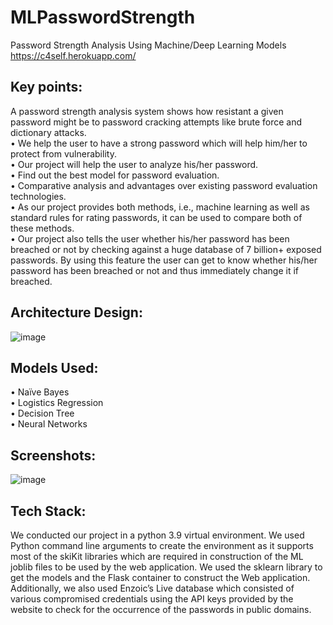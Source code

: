 # MLPasswordStrength
Password Strength Analysis Using Machine/Deep Learning Models <br>
https://c4self.herokuapp.com/

## Key points:
A password strength analysis system shows how resistant a given password might be to password cracking attempts like brute force and dictionary attacks.<br>
• We help the user to have a strong password which will help him/her to protect from vulnerability.<br>
• Our project will help the user to analyze his/her password.<br>
• Find out the best model for password evaluation.<br>
• Comparative analysis and advantages over existing password evaluation technologies.<br>
• As our project provides both methods, i.e., machine learning as well as standard rules for rating passwords, it can be used to compare both of these methods.<br>
• Our project also tells the user whether his/her password has been breached or not by checking against a huge database of 7 billion+ exposed passwords. By using this feature the user can get to know whether his/her password has been breached or not and thus immediately change it if breached.<br>

## Architecture Design:
![image](https://user-images.githubusercontent.com/70879718/173275817-af092abf-a997-47fc-a9e8-5cfdbca8d184.png)

## Models Used:
• Naïve Bayes<br>
• Logistics Regression<br>
• Decision Tree<br>
• Neural Networks<br>

## Screenshots:
![image](https://user-images.githubusercontent.com/70879718/173276081-2b1ddaa1-8a99-4aba-aef0-34b7e8b91456.png)

## Tech Stack:
We conducted our project in a python 3.9 virtual environment. We used Python command line arguments to create the environment as it supports most of the skiKit libraries which are required in construction of the ML joblib files to be used by the web application. We used the sklearn library to get the models and the Flask container to construct the Web application. Additionally, we also used Enzoic’s Live database which consisted of various compromised credentials using the API keys provided by the website to check for the occurrence of the passwords in public domains.
